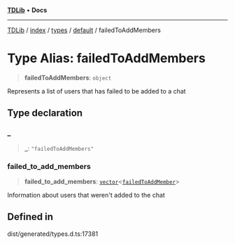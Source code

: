 [**TDLib**](../../../../../../README.md) • **Docs**

***

[TDLib](../../../../../../modules.md) / [index](../../../../../README.md) / [types](../../../README.md) / [default](../README.md) / failedToAddMembers

# Type Alias: failedToAddMembers

> **failedToAddMembers**: `object`

Represents a list of users that has failed to be added to a chat

## Type declaration

### \_

> **\_**: `"failedToAddMembers"`

### failed\_to\_add\_members

> **failed\_to\_add\_members**: [`vector`](vector.md)\<[`failedToAddMember`](failedToAddMember.md)\>

Information about users that weren't added to the chat

## Defined in

dist/generated/types.d.ts:17381
